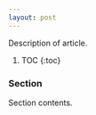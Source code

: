 ```yaml
---
layout: post
---
```


Description of article.

1. TOC
{:toc}

### Section

Section contents.

<!--
### Footnotes

[^1]: Credit goes to <user> for <whatever reasons>.
-->

